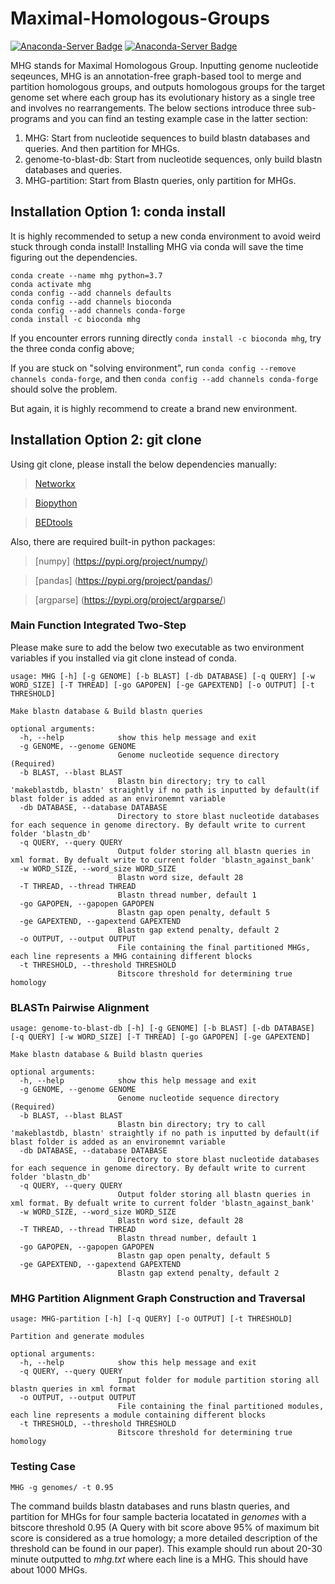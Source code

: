 # Maximal-Homologous-Groups

[![Anaconda-Server Badge](https://anaconda.org/bioconda/mhg/badges/installer/conda.svg)](https://anaconda.org/bioconda/mhg)  [![Anaconda-Server Badge](https://anaconda.org/bioconda/mhg/badges/downloads.svg)](https://anaconda.org/bioconda/mhg)

MHG stands for Maximal Homologous Group. Inputting genome nucleotide seqeunces, MHG is an annotation-free graph-based tool to merge and partition homologous groups, and outputs homologous groups for the target genome set where each group has its evolutionary history as a single tree and involves no rearrangements. The below sections introduce three sub-programs and you can find an testing example case in the latter section:
1. MHG: Start from nucleotide sequences to build blastn databases and queries. And then partition for MHGs.
2. genome-to-blast-db: Start from nucleotide sequences, only build blastn databases and queries.
3. MHG-partition: Start from Blastn queries, only partition for MHGs.

## Installation Option 1: conda install
It is highly recommended to setup a new conda environment to avoid weird stuck through conda install! Installing MHG via conda will save the time figuring out the dependencies.
```
conda create --name mhg python=3.7 
conda activate mhg
conda config --add channels defaults
conda config --add channels bioconda
conda config --add channels conda-forge
conda install -c bioconda mhg
```

If you encounter errors running directly ```conda install -c bioconda mhg```, try the three conda config above;

If you are stuck on "solving environment", run ```conda config --remove channels conda-forge```, and then ```conda config --add channels conda-forge``` should solve the problem.

But again, it is highly recommend to create a brand new environment. 

## Installation Option 2: git clone 
Using git clone, please install the below dependencies manually:

> [Networkx](https://networkx.org/)

> [Biopython](https://biopython.org/)

> [BEDtools](https://bedtools.readthedocs.io/en/latest/)

Also, there are required built-in python packages:

> [numpy] (https://pypi.org/project/numpy/)

> [pandas] (https://pypi.org/project/pandas/)

> [argparse] (https://pypi.org/project/argparse/)



### **Main Function** Integrated Two-Step
Please make sure to add the below two executable as two environment variables if you installed via git clone instead of conda. 

```
usage: MHG [-h] [-g GENOME] [-b BLAST] [-db DATABASE] [-q QUERY] [-w WORD_SIZE] [-T THREAD] [-go GAPOPEN] [-ge GAPEXTEND] [-o OUTPUT] [-t THRESHOLD]

Make blastn database & Build blastn queries

optional arguments:
  -h, --help            show this help message and exit
  -g GENOME, --genome GENOME
                        Genome nucleotide sequence directory (Required)
  -b BLAST, --blast BLAST
                        Blastn bin directory; try to call 'makeblastdb, blastn' straightly if no path is inputted by default(if blast folder is added as an environemnt variable
  -db DATABASE, --database DATABASE
                        Directory to store blast nucleotide databases for each sequence in genome directory. By default write to current folder 'blastn_db'
  -q QUERY, --query QUERY
                        Output folder storing all blastn queries in xml format. By defualt write to current folder 'blastn_against_bank'
  -w WORD_SIZE, --word_size WORD_SIZE
                        Blastn word size, default 28
  -T THREAD, --thread THREAD
                        Blastn thread number, default 1
  -go GAPOPEN, --gapopen GAPOPEN
                        Blastn gap open penalty, default 5
  -ge GAPEXTEND, --gapextend GAPEXTEND
                        Blastn gap extend penalty, default 2
  -o OUTPUT, --output OUTPUT
                        File containing the final partitioned MHGs, each line represents a MHG containing different blocks
  -t THRESHOLD, --threshold THRESHOLD
                        Bitscore threshold for determining true homology
```


### **BLASTn** Pairwise Alignment
```
usage: genome-to-blast-db [-h] [-g GENOME] [-b BLAST] [-db DATABASE] [-q QUERY] [-w WORD_SIZE] [-T THREAD] [-go GAPOPEN] [-ge GAPEXTEND]

Make blastn database & Build blastn queries

optional arguments:
  -h, --help            show this help message and exit
  -g GENOME, --genome GENOME
                        Genome nucleotide sequence directory (Required)
  -b BLAST, --blast BLAST
                        Blastn bin directory; try to call 'makeblastdb, blastn' straightly if no path is inputted by default(if blast folder is added as an environemnt variable
  -db DATABASE, --database DATABASE
                        Directory to store blast nucleotide databases for each sequence in genome directory. By default write to current folder 'blastn_db'
  -q QUERY, --query QUERY
                        Output folder storing all blastn queries in xml format. By defualt write to current folder 'blastn_against_bank'
  -w WORD_SIZE, --word_size WORD_SIZE
                        Blastn word size, default 28
  -T THREAD, --thread THREAD
                        Blastn thread number, default 1
  -go GAPOPEN, --gapopen GAPOPEN
                        Blastn gap open penalty, default 5
  -ge GAPEXTEND, --gapextend GAPEXTEND
                        Blastn gap extend penalty, default 2
```

### **MHG Partition** Alignment Graph Construction and Traversal
```
usage: MHG-partition [-h] [-q QUERY] [-o OUTPUT] [-t THRESHOLD]

Partition and generate modules

optional arguments:
  -h, --help            show this help message and exit
  -q QUERY, --query QUERY
                        Input folder for module partition storing all blastn queries in xml format
  -o OUTPUT, --output OUTPUT
                        File containing the final partitioned modules, each line represents a module containing different blocks
  -t THRESHOLD, --threshold THRESHOLD
                        Bitscore threshold for determining true homology
```


### Testing Case
```
MHG -g genomes/ -t 0.95
```

The command builds blastn databases and runs blastn queries, and partition for MHGs for four sample bacteria locatated in *genomes* with a bitscore threshold 0.95 (A Query with bit score above 95% of maximum bit score is considered as a true homology; a more detailed description of the threshold can be found in our paper). This example should run about 20-30 minute outputted to *mhg.txt* where each line is a MHG. This should have about 1000 MHGs. 
